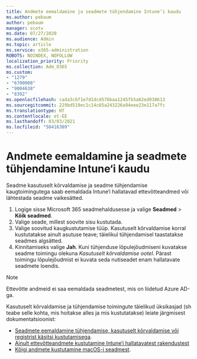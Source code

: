 ```yaml
---
title: Andmete eemaldamine ja seadmete tühjendamine Intune‘i kaudu
ms.author: pebaum
author: pebaum
manager: scotv
ms.date: 07/27/2020
ms.audience: Admin
ms.topic: article
ms.service: o365-administration
ROBOTS: NOINDEX, NOFOLLOW
localization_priority: Priority
ms.collection: Adm_O365
ms.custom:
- "1279"
- "6700008"
- "9004638"
- "8392"
ms.openlocfilehash: cada3c6f1e7d1dcd576baa1245fb5a62ed938613
ms.sourcegitcommit: 229bd519ec1c14c65a243226a94eee23e117a7fc
ms.translationtype: HT
ms.contentlocale: et-EE
ms.lasthandoff: 03/03/2021
ms.locfileid: "50416309"
---
```

# <a name="removing-data-and-wiping-devices-from-intune"></a>Andmete eemaldamine ja seadmete tühjendamine Intune‘i kaudu

Seadme kasutuselt kõrvaldamise ja seadme tühjendamise kaugtoimingutega saab eemaldada Intune‘i hallatavad ettevõtteandmed või lähtestada seadme vaikesätted.

1. Logige sisse Microsoft 365 seadmehaldusesse ja valige **Seadmed** > **Kõik seadmed**.
2. Valige seade, millest soovite sisu kustutada.
3. Valige soovitud kaugkustutamise tüüp. Kasutuselt kõrvaldamise korral kustutatakse ainult asutuse teave; täielikul tühjendamisel taastatakse seadmes algsätted.
4. Kinnitamiseks valige **Jah**. Kuni tühjenduse lõpulejõudmiseni kuvatakse seadme toimingu olekuna *Kasutuselt kõrvaldamise ootel*.
    Pärast toimingu lõpulejõudmist ei kuvata seda nutiseadet enam hallatavate seadmete loendis.

> [!NOTE]
> Ettevõtte andmeid ei saa eemaldada seadmetest, mis on liidetud Azure AD-ga. 

Kasutuselt kõrvaldamise ja tühjendamise toimingute täielikud üksikasjad (sh teabe selle kohta, mis hoitakse alles ja mis kustutatakse) leiate järgmisest dokumentatsioonist:

- [Seadmete eemaldamine tühjendamise, kasutuselt kõrvaldamise või registrist käsitsi kustutamisega](https://docs.microsoft.com/mem/intune/remote-actions/devices-wipe).
- [Ainult ettevõtteandmete kustutamine Intune‘i hallatavatest rakendustest](https://docs.microsoft.com/mem/intune/apps/apps-selective-wipe)
- [Kõigi andmete kustutamine macOS-i seadmest](https://docs.microsoft.com/mem/intune/remote-actions/device-erase).